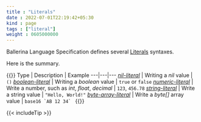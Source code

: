```yaml
---
title : "Literals"
date : 2022-07-01T22:19:42+05:30
kind : page 
tags : ["literal"]
weight : 0605000000
---
```


Ballerina Language Specification defines several [Literals](https://ballerina.io/spec/lang/2022R1/#section_6.5) syntaxes.

<!--more-->

Here is the summary.

{{<md class="center-ele center-txt tip-data">}}
Type | Description | Example
---|---|---
[*nil-literal*](/tags/nil-literal/) | Writing a *nil* value | `()`
[*boolean-literal*](/tags/boolean-literal/) | Writing a *boolean* value | `true` or `false`
[*numeric-literal*](/tags/numeric-literal/) | Write a number, such as *int*, *float*, *decimal* | `123`, `456.78`
[*string-literal*](/tags/string-literal/) | Write a string value | `"Hello, World!"`
[*byte-array-literal*](/tags/byte-array-literal/) | Write a *byte[]* array value | ``base16 `AB 12 34` ``
{{</md>}}
<br/>

{{< includeTip >}}
